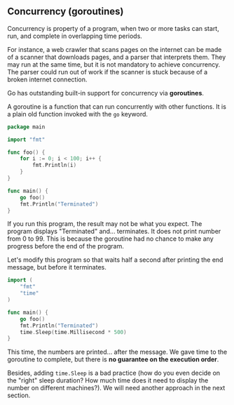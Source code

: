 ## Concurrency (goroutines)

Concurrency is property of a program, when two or more tasks can start, run, and complete in overlapping time periods.

For instance, a web crawler that scans pages on the internet can be made of a scanner that downloads pages, and a parser that interprets them. They may run at the same time, but it is not mandatory to achieve concurrency. The parser could run out of work if the scanner is stuck because of a broken internet connection.

Go has outstanding built-in support for concurrency via **goroutines**.

A goroutine is a function that can run concurrently with other functions. It is a plain old function invoked with the `go` keyword.

```go
package main

import "fmt"

func foo() {
	for i := 0; i < 100; i++ {
		fmt.Println(i)
	}
}

func main() {
	go foo()
	fmt.Println("Terminated")
}
```

If you run this program, the result may not be what you expect. The program displays "Terminated" and... terminates. It does not print number from 0 to 99. This is because the goroutine had no chance to make any progress before the end of the program.

Let's modify this program so that waits half a second after printing the end message, but before it terminates.

```go
import (
	"fmt"
	"time"
)

func main() {
	go foo()
	fmt.Println("Terminated")
	time.Sleep(time.Millisecond * 500)
}
```

This time, the numbers are printed... after the message. We gave time to the goroutine to complete, but there is **no guarantee on the execution order**.

Besides, adding `time.Sleep` is a bad practice (how do you even decide on the "right" sleep duration? How much time does it need to display the number on different machines?). We will need another approach in the next section.
